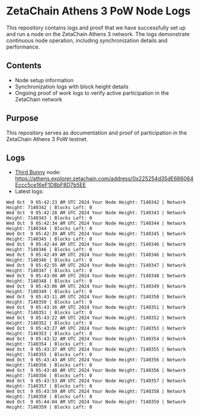 # ZetaChain Athens 3 PoW Node Logs
This repository contains logs and proof that we have successfully set up and run a node on the ZetaChain Athens 3 network. The logs demonstrate continuous node operation, including synchronization details and performance.

## Contents
- Node setup information
- Synchronization logs with block height details
- Ongoing proof of work logs to verify active participation in the ZetaChain network

## Purpose
This repository serves as documentation and proof of participation in the ZetaChain Athens 3 PoW testnet.

## Logs

- [Third Bunny](https://thirdbunny.xyz/) node: https://athens.explorer.zetachain.com/address/0x225254d35dE666064Eccc5ce16eF1D8bF8D7b5EE
- Latest logs:
```
Wed Oct  9 05:42:23 AM UTC 2024 Your Node Height: 7140342 | Network Height: 7140342 | Blocks Left: 0
Wed Oct  9 05:42:28 AM UTC 2024 Your Node Height: 7140343 | Network Height: 7140343 | Blocks Left: 0
Wed Oct  9 05:42:34 AM UTC 2024 Your Node Height: 7140344 | Network Height: 7140344 | Blocks Left: 0
Wed Oct  9 05:42:39 AM UTC 2024 Your Node Height: 7140345 | Network Height: 7140345 | Blocks Left: 0
Wed Oct  9 05:42:44 AM UTC 2024 Your Node Height: 7140346 | Network Height: 7140346 | Blocks Left: 0
Wed Oct  9 05:42:49 AM UTC 2024 Your Node Height: 7140346 | Network Height: 7140346 | Blocks Left: 0
Wed Oct  9 05:42:55 AM UTC 2024 Your Node Height: 7140347 | Network Height: 7140347 | Blocks Left: 0
Wed Oct  9 05:43:00 AM UTC 2024 Your Node Height: 7140348 | Network Height: 7140348 | Blocks Left: 0
Wed Oct  9 05:43:06 AM UTC 2024 Your Node Height: 7140349 | Network Height: 7140349 | Blocks Left: 0
Wed Oct  9 05:43:11 AM UTC 2024 Your Node Height: 7140350 | Network Height: 7140350 | Blocks Left: 0
Wed Oct  9 05:43:16 AM UTC 2024 Your Node Height: 7140351 | Network Height: 7140351 | Blocks Left: 0
Wed Oct  9 05:43:22 AM UTC 2024 Your Node Height: 7140352 | Network Height: 7140352 | Blocks Left: 0
Wed Oct  9 05:43:27 AM UTC 2024 Your Node Height: 7140353 | Network Height: 7140353 | Blocks Left: 0
Wed Oct  9 05:43:32 AM UTC 2024 Your Node Height: 7140354 | Network Height: 7140354 | Blocks Left: 0
Wed Oct  9 05:43:37 AM UTC 2024 Your Node Height: 7140355 | Network Height: 7140355 | Blocks Left: 0
Wed Oct  9 05:43:43 AM UTC 2024 Your Node Height: 7140356 | Network Height: 7140356 | Blocks Left: 0
Wed Oct  9 05:43:48 AM UTC 2024 Your Node Height: 7140356 | Network Height: 7140356 | Blocks Left: 0
Wed Oct  9 05:43:53 AM UTC 2024 Your Node Height: 7140357 | Network Height: 7140357 | Blocks Left: 0
Wed Oct  9 05:43:59 AM UTC 2024 Your Node Height: 7140358 | Network Height: 7140358 | Blocks Left: 0
Wed Oct  9 05:44:04 AM UTC 2024 Your Node Height: 7140359 | Network Height: 7140359 | Blocks Left: 0
```
